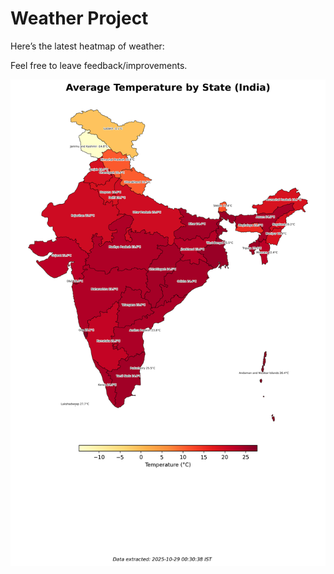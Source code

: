 # Weather Project

Here’s the latest heatmap of weather:

Feel free to leave feedback/improvements.

![India Heatmap](docs/assets/india_heatmap.png?v=0112D8)
